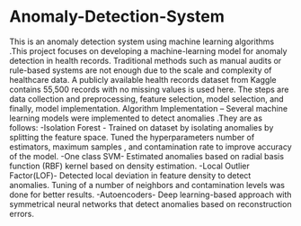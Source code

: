 # Anomaly-Detection-System
This is an anomaly detection system using machine learning algorithms .This project focuses on developing a machine-learning model for anomaly detection in health records. Traditional methods such as manual audits or rule-based systems are not enough due to the scale and complexity of healthcare data. A publicly available health records dataset from Kaggle contains 55,500 records with no missing values is used here. The steps are data collection and preprocessing, feature selection, model selection, and finally, model implementation. 
Algorithm Implementation – Several machine learning models were implemented to detect anomalies .They are as follows:
-Isolation Forest -	Trained on dataset by isolating anomalies by splitting the feature space. Tuned the hyperparameters number of estimators, maximum samples , and contamination rate to improve accuracy of the model.
-One class SVM- Estimated anomalies based on radial basis function (RBF) kernel based on density estimation.
-Local Outlier Factor(LOF)- Detected local deviation in feature density to detect anomalies. Tuning of a number of neighbors and contamination levels was done for better results. 
-Autoencoders- Deep learning-based approach with symmetrical neural networks that detect anomalies based on reconstruction errors.

